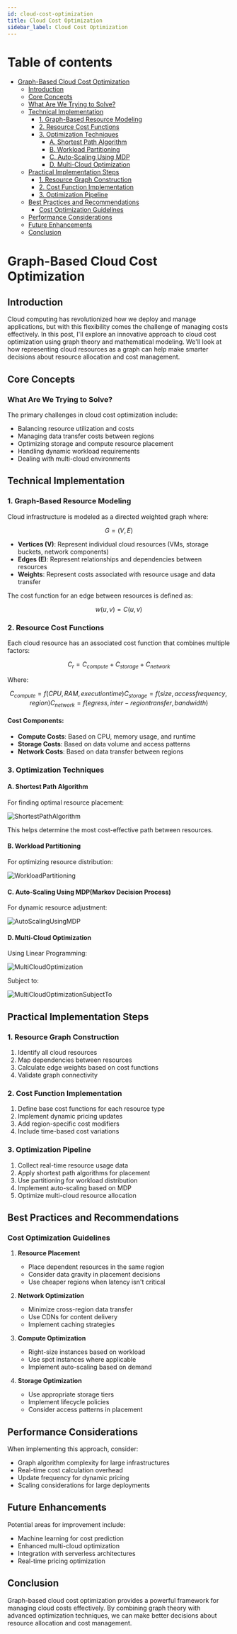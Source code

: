 ```yaml
---
id: cloud-cost-optimization
title: Cloud Cost Optimization
sidebar_label: Cloud Cost Optimization
---
```


Table of contents
=================

<!--ts-->
   * [Graph-Based Cloud Cost Optimization](#graph-based-cloud-cost-optimization)
        * [Introduction](#introduction)
        * [Core Concepts](#core-concepts)
        * [What Are We Trying to Solve?](#what-are-we-trying-to-solve)
        * [Technical Implementation](#technical-implementation)
            * [1. Graph-Based Resource Modeling](#1-graph-based-resource-modeling)
            * [2. Resource Cost Functions](#2-resource-cost-functions)
            * [3. Optimization Techniques](#3-optimization-techniques)
                * [A. Shortest Path Algorithm](#a-shortest-path-algorithm)
                * [B. Workload Partitioning](#b-workload-partitioning)
                * [C. Auto-Scaling Using MDP](#c-auto-scaling-using-mdpmarkov-decision-process)
                * [D. Multi-Cloud Optimization](#d-multi-cloud-optimization)
        * [Practical Implementation Steps](#practical-implementation-steps)
            * [1. Resource Graph Construction](#1-resource-graph-construction)
            * [2. Cost Function Implementation](#2-cost-function-implementation)
            * [3. Optimization Pipeline](#3-optimization-pipeline)
        * [Best Practices and Recommendations](#best-practices-and-recommendations)
            * [Cost Optimization Guidelines](#cost-optimization-guidelines)
        * [Performance Considerations](#performance-considerations)
        * [Future Enhancements](#future-enhancements)
        * [Conclusion](#conclusion)
<!--te-->

# Graph-Based Cloud Cost Optimization

## Introduction

Cloud computing has revolutionized how we deploy and manage applications, but with this flexibility comes the challenge of managing costs effectively. In this post, I'll explore an innovative approach to cloud cost optimization using graph theory and mathematical modeling. We'll look at how representing cloud resources as a graph can help make smarter decisions about resource allocation and cost management.

## Core Concepts

### What Are We Trying to Solve?

The primary challenges in cloud cost optimization include:
- Balancing resource utilization and costs
- Managing data transfer costs between regions
- Optimizing storage and compute resource placement
- Handling dynamic workload requirements
- Dealing with multi-cloud environments

## Technical Implementation

### 1. Graph-Based Resource Modeling

Cloud infrastructure is modeled as a directed weighted graph where:

```math
G = (V, E)
```

- **Vertices (V)**: Represent individual cloud resources (VMs, storage buckets, network components)
- **Edges (E)**: Represent relationships and dependencies between resources
- **Weights**: Represent costs associated with resource usage and data transfer

The cost function for an edge between resources is defined as:

```math
w(u,v) = C(u,v)
```

### 2. Resource Cost Functions

Each cloud resource has an associated cost function that combines multiple factors:

```math
C_r = C_{compute} + C_{storage} + C_{network}
```

Where:
```math
C_{compute} = f(CPU, RAM, executiontime)
C_{storage} = f(size, accessfrequency, region)
C_{network} = f(egress, inter-regiontransfer, bandwidth)
```

#### Cost Components:
- **Compute Costs**: Based on CPU, memory usage, and runtime
- **Storage Costs**: Based on data volume and access patterns
- **Network Costs**: Based on data transfer between regions

### 3. Optimization Techniques

#### A. Shortest Path Algorithm

For finding optimal resource placement:

![ShortestPathAlgorithm](https://raw.githubusercontent.com/kranthiB/tech-pulse/main/images/cloud-cost-optimization/ShortestPathAlgorithm.png)


This helps determine the most cost-effective path between resources.

#### B. Workload Partitioning

For optimizing resource distribution:

![WorkloadPartitioning](https://raw.githubusercontent.com/kranthiB/tech-pulse/main/images/cloud-cost-optimization/WorkloadPartitioning.png)


#### C. Auto-Scaling Using MDP(Markov Decision Process)

For dynamic resource adjustment:

![AutoScalingUsingMDP](https://raw.githubusercontent.com/kranthiB/tech-pulse/main/images/cloud-cost-optimization/AutoScalingUsingMDP.png)

#### D. Multi-Cloud Optimization

Using Linear Programming:

![MultiCloudOptimization](https://raw.githubusercontent.com/kranthiB/tech-pulse/main/images/cloud-cost-optimization/MultiCloudOptimization.png)

Subject to:

![MultiCloudOptimizationSubjectTo](https://raw.githubusercontent.com/kranthiB/tech-pulse/main/images/cloud-cost-optimization/MultiCloudOptimizationSubjectTo.png)


## Practical Implementation Steps

### 1. Resource Graph Construction
1. Identify all cloud resources
2. Map dependencies between resources
3. Calculate edge weights based on cost functions
4. Validate graph connectivity

### 2. Cost Function Implementation
1. Define base cost functions for each resource type
2. Implement dynamic pricing updates
3. Add region-specific cost modifiers
4. Include time-based cost variations

### 3. Optimization Pipeline
1. Collect real-time resource usage data
2. Apply shortest path algorithms for placement
3. Use partitioning for workload distribution
4. Implement auto-scaling based on MDP
5. Optimize multi-cloud resource allocation

## Best Practices and Recommendations

### Cost Optimization Guidelines

1. **Resource Placement**
   - Place dependent resources in the same region
   - Consider data gravity in placement decisions
   - Use cheaper regions when latency isn't critical

2. **Network Optimization**
   - Minimize cross-region data transfer
   - Use CDNs for content delivery
   - Implement caching strategies

3. **Compute Optimization**
   - Right-size instances based on workload
   - Use spot instances where applicable
   - Implement auto-scaling based on demand

4. **Storage Optimization**
   - Use appropriate storage tiers
   - Implement lifecycle policies
   - Consider access patterns in placement

## Performance Considerations

When implementing this approach, consider:
- Graph algorithm complexity for large infrastructures
- Real-time cost calculation overhead
- Update frequency for dynamic pricing
- Scaling considerations for large deployments

## Future Enhancements

Potential areas for improvement include:
- Machine learning for cost prediction
- Enhanced multi-cloud optimization
- Integration with serverless architectures
- Real-time pricing optimization

## Conclusion

Graph-based cloud cost optimization provides a powerful framework for managing cloud costs effectively. By combining graph theory with advanced optimization techniques, we can make better decisions about resource allocation and cost management.
